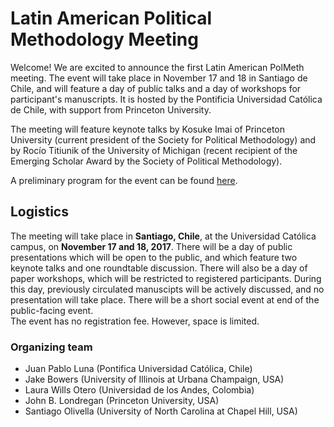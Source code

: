 # Latin American Political Methodology Meeting

Welcome! We are excited to announce the first Latin American PolMeth meeting. The event will take place in November 17 and 18 in Santiago de Chile, and will feature a day of public talks and a day of workshops for participant's manuscripts. It is hosted by the Pontificia Universidad Católica de Chile, with support from Princeton University. 

The meeting will feature keynote talks by Kosuke Imai of Princeton University (current president of the Society for Political Methodology) and by Rocío Titiunik of the University of Michigan (recent recipient of the Emerging Scholar Award by the Society of Political Methodology). 

A preliminary program for the event can be found [here](https://docs.google.com/document/d/1R7mAs7t6DxL9360jTUCED_eNJP-t_ukchillBr082SA/pub).  

## Logistics
The meeting will take place in **Santiago, Chile**, at the Universidad Católica campus, on **November 17 and 18, 2017**.
There will be a day of public presentations which will be open to the public, and which feature two keynote talks and one roundtable discussion. There will also be a day of paper workshops, which will be restricted to registered participants. During this day, previously circulated manuscipts will be actively discussed, and no presentation will take place. There will be a short social event at end of the public-facing event.     
The event has no registration fee. However, space is limited. 

### Organizing team
- Juan Pablo Luna (Pontifica Universidad Católica, Chile)
- Jake Bowers (University of Illinois at Urbana Champaign, USA)
- Laura Wills Otero (Universidad de los Andes, Colombia)
- John B. Londregan (Princeton University, USA)
- Santiago Olivella (University of North Carolina at Chapel Hill, USA)



